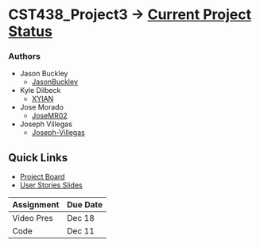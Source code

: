 # CST438_Project3 -> [Current Project Status](https://github.com/JasonBuckley/CST438_Project3/projects/1)
### Authors
- Jason Buckley   
  - [JasonBuckley](https://github.com/JasonBuckley)  
- Kyle Dilbeck    
  - [XYIAN](https://github.com/XYIAN)  
- Jose Morado  
  - [JoseMR02](https://github.com/JoseMR02)  
- Joseph Villegas  
  - [Joseph-Villegas](https://github.com/Joseph-Villegas)   
  
## Quick Links 
  - [Project Board](https://github.com/JasonBuckley/CST438_Project3/projects/1)
  - [User Stories Slides](https://docs.google.com/presentation/d/1gcLwuFj6W6au64A-v39ZMEZ2iP5OgUa_0EolKxFC6jE/edit?usp=sharing)
  
  
| Assignment | Due Date |
| ------------- | ------------- |
| Video Pres | Dec 18 |
| Code | Dec 11 |
  
  
